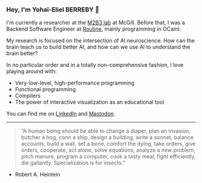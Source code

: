 ### Hey, I'm Yohaï-Eliel BERREBY 👋

I'm currently a researcher at the [M2B3 lab](https://m2b3.github.io/) at McGill. Before that, I was a Backend Software Engineer at [Routine](https://www.ycombinator.com/companies/routine), mainly programming in OCaml.

My research is focused on the intersection of AI neuroscience. How can the brain teach us to build better AI, and how can we use AI to understand the brain better?

In no particular order and in a totally non-comprehensive fashion, I love playing around with:
- Very-low-level, high-performance programming
- Functional programming
- Compilers
- The power of interactive visualization as an educational tool

You can find me on [LinkedIn](https://www.linkedin.com/in/yberreby/) and [Mastodon](https://masto.ai/@yberreby).

---

> “A human being should be able to change a diaper, plan an invasion, butcher a hog, conn a ship, design a building, write a sonnet, balance accounts, build a wall, set a bone, comfort the dying, take orders, give orders, cooperate, act alone, solve equations, analyze a new problem, pitch manure, program a computer, cook a tasty meal, fight efficiently, die gallantly. Specialization is for insects.” 
- Robert A. Heinlein
